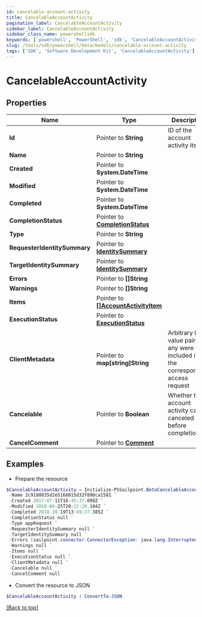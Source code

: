 ```yaml
---
id: cancelable-account-activity
title: CancelableAccountActivity
pagination_label: CancelableAccountActivity
sidebar_label: CancelableAccountActivity
sidebar_class_name: powershellsdk
keywords: ['powershell', 'PowerShell', 'sdk', 'CancelableAccountActivity'] 
slug: /tools/sdk/powershell/beta/models/cancelable-account-activity
tags: ['SDK', 'Software Development Kit', 'CancelableAccountActivity']
---
```



# CancelableAccountActivity

## Properties

Name | Type | Description | Notes
------------ | ------------- | ------------- | -------------
**Id** |  Pointer to **String** | ID of the account activity itself | [optional] 
**Name** |  Pointer to **String** |  | [optional] 
**Created** |  Pointer to **System.DateTime** |  | [optional] 
**Modified** |  Pointer to **System.DateTime** |  | [optional] 
**Completed** |  Pointer to **System.DateTime** |  | [optional] 
**CompletionStatus** |  Pointer to [**CompletionStatus**](completion-status) |  | [optional] 
**Type** |  Pointer to **String** |  | [optional] 
**RequesterIdentitySummary** |  Pointer to [**IdentitySummary**](identity-summary) |  | [optional] 
**TargetIdentitySummary** |  Pointer to [**IdentitySummary**](identity-summary) |  | [optional] 
**Errors** |  Pointer to **[]String** |  | [optional] 
**Warnings** |  Pointer to **[]String** |  | [optional] 
**Items** |  Pointer to [**[]AccountActivityItem**](account-activity-item) |  | [optional] 
**ExecutionStatus** |  Pointer to [**ExecutionStatus**](execution-status) |  | [optional] 
**ClientMetadata** |  Pointer to **map[string]String** | Arbitrary key-value pairs, if any were included in the corresponding access request | [optional] 
**Cancelable** |  Pointer to **Boolean** | Whether the account activity can be canceled before completion | [optional] 
**CancelComment** |  Pointer to [**Comment**](comment) |  | [optional] 

## Examples

- Prepare the resource
```powershell
$CancelableAccountActivity = Initialize-PSSailpoint.BetaCancelableAccountActivity  -Id 2c9180835d2e5168015d32f890ca1581 `
 -Name 2c9180835d2e5168015d32f890ca1581 `
 -Created 2017-07-11T18:45:37.098Z `
 -Modified 2018-06-25T20:22:28.104Z `
 -Completed 2018-10-19T13:49:37.385Z `
 -CompletionStatus null `
 -Type appRequest `
 -RequesterIdentitySummary null `
 -TargetIdentitySummary null `
 -Errors [sailpoint.connector.ConnectorException: java.lang.InterruptedException: Timeout waiting for response to message 0 from client 57a4ab97-ab3f-4aef-9fe2-0eaf15c73d26 after 60 seconds.] `
 -Warnings null `
 -Items null `
 -ExecutionStatus null `
 -ClientMetadata null `
 -Cancelable null `
 -CancelComment null
```

- Convert the resource to JSON
```powershell
$CancelableAccountActivity | ConvertTo-JSON
```


[[Back to top]](#) 


